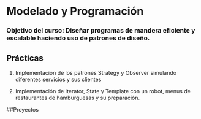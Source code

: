 # Modelado y Programación
### Objetivo del curso: Diseñar programas de mandera eficiente y escalable haciendo uso de patrones de diseño.

## Prácticas
1. Implementación de los patrones Strategy y Observer simulando diferentes servicios y sus clientes

2. Implementación de Iterator, State y Template con un robot, menus de restaurantes de hamburguesas y su preparación.

##Proyectos

